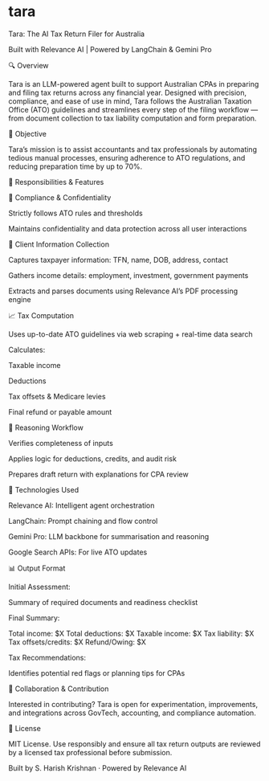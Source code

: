 # tara

Tara: The AI Tax Return Filer for Australia

Built with Relevance AI | Powered by LangChain & Gemini Pro

🔍 Overview

Tara is an LLM-powered agent built to support Australian CPAs in preparing and filing tax returns across any financial year. Designed with precision, compliance, and ease of use in mind, Tara follows the Australian Taxation Office (ATO) guidelines and streamlines every step of the filing workflow — from document collection to tax liability computation and form preparation.

🎯 Objective

Tara’s mission is to assist accountants and tax professionals by automating tedious manual processes, ensuring adherence to ATO regulations, and reducing preparation time by up to 70%.

🔐 Responsibilities & Features

📌 Compliance & Confidentiality

Strictly follows ATO rules and thresholds

Maintains confidentiality and data protection across all user interactions

🧾 Client Information Collection

Captures taxpayer information: TFN, name, DOB, address, contact

Gathers income details: employment, investment, government payments

Extracts and parses documents using Relevance AI’s PDF processing engine

📈 Tax Computation

Uses up-to-date ATO guidelines via web scraping + real-time data search

Calculates:

Taxable income

Deductions

Tax offsets & Medicare levies

Final refund or payable amount

🧠 Reasoning Workflow

Verifies completeness of inputs

Applies logic for deductions, credits, and audit risk

Prepares draft return with explanations for CPA review

🧰 Technologies Used

Relevance AI: Intelligent agent orchestration

LangChain: Prompt chaining and flow control

Gemini Pro: LLM backbone for summarisation and reasoning

Google Search APIs: For live ATO updates

📊 Output Format

Initial Assessment:

Summary of required documents and readiness checklist

Final Summary:

Total income: $X
Total deductions: $X
Taxable income: $X
Tax liability: $X
Tax offsets/credits: $X
Refund/Owing: $X

Tax Recommendations:

Identifies potential red flags or planning tips for CPAs

🤝 Collaboration & Contribution

Interested in contributing? Tara is open for experimentation, improvements, and integrations across GovTech, accounting, and compliance automation.

📌 License

MIT License. Use responsibly and ensure all tax return outputs are reviewed by a licensed tax professional before submission.

Built by S. Harish Krishnan · Powered by Relevance AI
